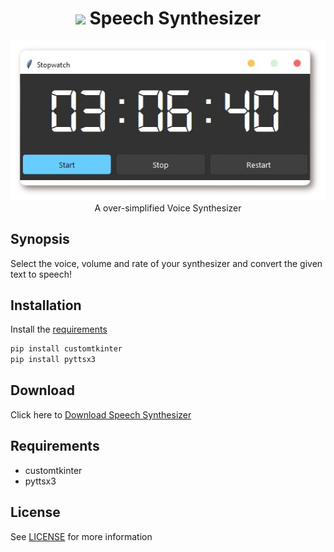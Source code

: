 
<h1 align='center'> <img width=32 src='https://icon-library.com/images/icon-dollar/icon-dollar-2.jpg'> Speech Synthesizer</h1>
<p align='center'>
    <img src='https://github.com/besnoi/pyApps/blob/main/_img/stopwatch.png'><br>
    A over-simplified Voice Synthesizer
</p>

## Synopsis

Select the voice, volume and rate of your synthesizer and convert the given text to speech!

## Installation

Install the [requirements](#requirements)
```bash
pip install customtkinter
pip install pyttsx3
```

## Download

Click here to [Download Speech Synthesizer](https://downgit.github.io/#/home?url=https://github.com/besnoi/pyapps/tree/main/src/Speech%20Synthesizer)

## Requirements
- customtkinter
- pyttsx3

## License

See [LICENSE](https://github.com/besnoi/pyApps/blob/main/LICENSE) for more information
